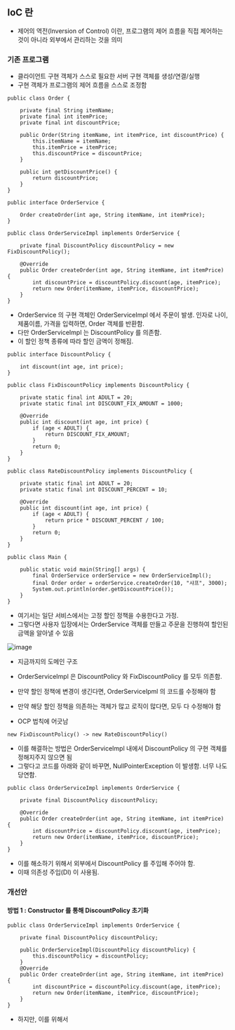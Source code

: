 ## IoC 란
- 제어의 역전(Inversion of Control) 이란, 프로그램의 제어 흐름을 직접 제어하는 것이 아니라 외부에서 관리하는 것을 의미
### 기존 프로그램
- 클라이언트 구현 객체가 스스로 필요한 서버 구현 객체를 생성/연결/실행
- 구현 객체가 프로그램의 제어 흐름을 스스로 조정함

```
public class Order {

    private final String itemName;
    private final int itemPrice;
    private final int discountPrice;

    public Order(String itemName, int itemPrice, int discountPrice) {
        this.itemName = itemName;
        this.itemPrice = itemPrice;
        this.discountPrice = discountPrice;
    }

    public int getDiscountPrice() {
        return discountPrice;
    }
}

public interface OrderService {

    Order createOrder(int age, String itemName, int itemPrice);
}

public class OrderServiceImpl implements OrderService {

    private final DiscountPolicy discountPolicy = new FixDiscountPolicy();

    @Override
    public Order createOrder(int age, String itemName, int itemPrice) {
        int discountPrice = discountPolicy.discount(age, itemPrice);
        return new Order(itemName, itemPrice, discountPrice);
    }
}
```
- OrderService 의 구현 객체인  OrderServiceImpl 에서 주문이 발생. 인자로 나이, 제품이름, 가격을 입력하면, Order 객체를 반환함.
- 다만 OrderServiceImpl 는 DiscountPolicy 를 의존함.
- 이 할인 정책 종류에 따라 할인 금액이 정해짐.

```
public interface DiscountPolicy {

    int discount(int age, int price);
}

public class FixDiscountPolicy implements DiscountPolicy {

    private static final int ADULT = 20;
    private static final int DISCOUNT_FIX_AMOUNT = 1000;

    @Override
    public int discount(int age, int price) {
        if (age < ADULT) {
            return DISCOUNT_FIX_AMOUNT;
        }
        return 0;
    }
}

public class RateDiscountPolicy implements DiscountPolicy {

    private static final int ADULT = 20;
    private static final int DISCOUNT_PERCENT = 10;

    @Override
    public int discount(int age, int price) {
        if (age < ADULT) {
            return price * DISCOUNT_PERCENT / 100;
        }
        return 0;
    }
}
```
```
public class Main {

    public static void main(String[] args) {
        final OrderService orderService = new OrderServiceImpl();
        final Order order = orderService.createOrder(10, "샤프", 3000);
        System.out.println(order.getDiscountPrice());
    }
}
```
- 여기서는 일단 서비스에서는 고정 할인 정책을 수용한다고 가정.
- 그렇다면 사용자 입장에서는 OrderService 객체를 만들고 주문을 진행하여 할인된 금액을 알아낼 수 있음

![image](https://user-images.githubusercontent.com/109256744/189495451-11ed8d2e-9599-4a89-bc6f-60d6af894224.png)

- 지금까지의 도메인 구조
- OrderServiceImpl 은 DiscountPolicy 와 FixDiscountPolicy 를 모두 의존함. 

- 만약 할인 정책에 변경이 생긴다면, OrderServiceIpml 의 코드를 수정해야 함
- 만약 해당 할인 정책을 의존하는 객체가 많고 로직이 많다면, 모두 다 수정해야 함
- OCP 법칙에 어긋남
```
new FixDiscountPolicy() -> new RateDiscountPolicy()
```

- 이를 해결하는 방법은 OrderServiceImpl 내에서 DiscountPolicy 의 구현 객체를 정해지주지 않으면 됨
- 그렇다고 코드를 아래와 같이 바꾸면, NullPointerException 이 발생함. 너무 나도 당연함.

```
public class OrderServiceImpl implements OrderService {

    private final DiscountPolicy discountPolicy;

    @Override
    public Order createOrder(int age, String itemName, int itemPrice) {
        int discountPrice = discountPolicy.discount(age, itemPrice);
        return new Order(itemName, itemPrice, discountPrice);
    }
}
```

- 이를 해소하기 위해서 외부에서 DiscountPolicy 를 주입해 주어야 함.
- 이때 의존성 주입(DI) 이 사용됨. 
### 개선안

#### 방법 1 :  Constructor 를 통해 DiscountPolicy 초기화

```
public class OrderServiceImpl implements OrderService {

    private final DiscountPolicy discountPolicy;

    public OrderServiceImpl(DiscountPolicy discountPolicy) {
        this.discountPolicy = discountPolicy;
    }
    @Override
    public Order createOrder(int age, String itemName, int itemPrice) {
        int discountPrice = discountPolicy.discount(age, itemPrice);
        return new Order(itemName, itemPrice, discountPrice);
    }
}
```
- 하지만, 이를 위해서 

```

